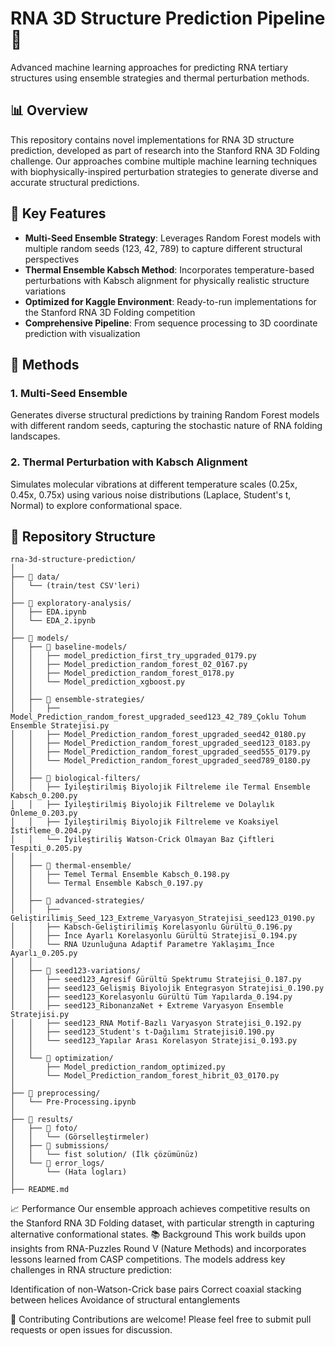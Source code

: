 # RNA 3D Structure Prediction Pipeline 🧬

Advanced machine learning approaches for predicting RNA tertiary structures using ensemble strategies and thermal perturbation methods.

## 📊 Overview

This repository contains novel implementations for RNA 3D structure prediction, developed as part of research into the Stanford RNA 3D Folding challenge. Our approaches combine multiple machine learning techniques with biophysically-inspired perturbation strategies to generate diverse and accurate structural predictions.

## 🚀 Key Features

- **Multi-Seed Ensemble Strategy**: Leverages Random Forest models with multiple random seeds (123, 42, 789) to capture different structural perspectives
- **Thermal Ensemble Kabsch Method**: Incorporates temperature-based perturbations with Kabsch alignment for physically realistic structure variations
- **Optimized for Kaggle Environment**: Ready-to-run implementations for the Stanford RNA 3D Folding competition
- **Comprehensive Pipeline**: From sequence processing to 3D coordinate prediction with visualization

## 🔬 Methods

### 1. Multi-Seed Ensemble
Generates diverse structural predictions by training Random Forest models with different random seeds, capturing the stochastic nature of RNA folding landscapes.

### 2. Thermal Perturbation with Kabsch Alignment
Simulates molecular vibrations at different temperature scales (0.25x, 0.45x, 0.75x) using various noise distributions (Laplace, Student's t, Normal) to explore conformational space.

## 📁 Repository Structure

```
rna-3d-structure-prediction/
│
├── 📂 data/
│   └── (train/test CSV'leri)
│
├── 📂 exploratory-analysis/
│   ├── EDA.ipynb
│   └── EDA_2.ipynb
│
├── 📂 models/
│   ├── 📂 baseline-models/
│   │   ├── model_prediction_first_try_upgraded_0179.py
│   │   ├── Model_prediction_random_forest_02_0167.py
│   │   ├── Model_prediction_random_forest_0178.py
│   │   └── Model_prediction_xgboost.py
│   │
│   ├── 📂 ensemble-strategies/
│   │   ├── Model_Prediction_random_forest_upgraded_seed123_42_789_Çoklu Tohum Ensemble Stratejisi.py
│   │   ├── Model_Prediction_random_forest_upgraded_seed42_0180.py
│   │   ├── Model_Prediction_random_forest_upgraded_seed123_0183.py
│   │   ├── Model_Prediction_random_forest_upgraded_seed555_0179.py
│   │   └── Model_Prediction_random_forest_upgraded_seed789_0180.py
│   │
│   ├── 📂 biological-filters/
│   │   ├── İyileştirilmiş Biyolojik Filtreleme ile Termal Ensemble Kabsch_0.200.py
│   │   ├── İyileştirilmiş Biyolojik Filtreleme ve Dolaylık Önleme_0.203.py
│   │   ├── İyileştirilmiş Biyolojik Filtreleme ve Koaksiyel İstifleme_0.204.py
│   │   └── İyileştiriliş Watson-Crick Olmayan Baz Çiftleri Tespiti_0.205.py
│   │
│   ├── 📂 thermal-ensemble/
│   │   ├── Temel Termal Ensemble Kabsch_0.198.py
│   │   └── Termal Ensemble Kabsch_0.197.py
│   │
│   ├── 📂 advanced-strategies/
│   │   ├── Geliştirilimiş_Seed_123_Extreme_Varyasyon_Stratejisi_seed123_0190.py
│   │   ├── Kabsch-Geliştirilimiş Korelasyonlu Gürültü_0.196.py
│   │   ├── İnce Ayarlı Korelasyonlu Gürültü Stratejisi_0.194.py
│   │   └── RNA Uzunluğuna Adaptif Parametre Yaklaşımı_İnce Ayarlı_0.205.py
│   │
│   ├── 📂 seed123-variations/
│   │   ├── seed123_Agresif Gürültü Spektrumu Stratejisi_0.187.py
│   │   ├── seed123_Gelişmiş Biyolojik Entegrasyon Stratejisi_0.190.py
│   │   ├── seed123_Korelasyonlu Gürültü Tüm Yapılarda_0.194.py
│   │   ├── seed123_RibonanzaNet + Extreme Varyasyon Ensemble Stratejisi.py
│   │   ├── seed123_RNA Motif-Bazlı Varyasyon Stratejisi_0.192.py
│   │   ├── seed123_Student's t-Dağılımı Stratejisi0.190.py
│   │   └── seed123_Yapılar Arası Korelasyon Stratejisi_0.193.py
│   │
│   └── 📂 optimization/
│       ├── Model_prediction_random_optimized.py
│       └── Model_Prediction_random_forest_hibrit_03_0170.py
│
├── 📂 preprocessing/
│   └── Pre-Processing.ipynb
│
├── 📂 results/
│   ├── 📂 foto/
│   │   └── (Görselleştirmeler)
│   ├── 📂 submissions/
│   │   └── fist solution/ (İlk çözümünüz)
│   └── 📂 error_logs/
│       └── (Hata logları)
│
├── README.md
```

📈 Performance
Our ensemble approach achieves competitive results on the Stanford RNA 3D Folding dataset, with particular strength in capturing alternative conformational states.
📚 Background
This work builds upon insights from RNA-Puzzles Round V (Nature Methods) and incorporates lessons learned from CASP competitions. The models address key challenges in RNA structure prediction:

Identification of non-Watson-Crick base pairs
Correct coaxial stacking between helices
Avoidance of structural entanglements

🤝 Contributing
Contributions are welcome! Please feel free to submit pull requests or open issues for discussion.

